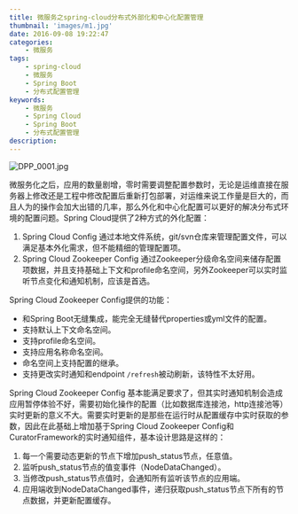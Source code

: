 ```yaml
---
title: 微服务之spring-cloud分布式外部化和中心化配置管理
thumbnail: 'images/m1.jpg'
date: 2016-09-08 19:22:47
categories:
	- 微服务
tags:
	- spring-cloud
	- 微服务
	- Spring Boot
	- 分布式配置管理
keywords:
	- 微服务
	- Spring Cloud
	- Spring Boot
	- 分布式配置管理
description:
---
```


![DPP_0001.jpg](http://upload-images.jianshu.io/upload_images/2519252-16f4dd62aebd0502.jpg?imageMogr2/auto-orient/strip%7CimageView2/2/w/600)

微服务化之后，应用的数量剧增，零时需要调整配置参数时，无论是运维直接在服务器上修改还是工程中修改配置后重新打包部署，对运维来说工作量是巨大的，而且人为的操作会加大出错的几率，那么外化和中心化配置可以更好的解决分布式环境的配置问题。Spring Cloud提供了2种方式的外化配置：

1. Spring Cloud Config 通过本地文件系统，git/svn仓库来管理配置文件，可以满足基本外化需求，但不能精细的管理配置项。
2. Spring Cloud Zookeeper Config 通过Zookeeper分级命名空间来储存配置项数据，并且支持基础上下文和profile命名空间，另外Zookeeper可以实时监听节点变化和通知机制，应该是首选。

Spring Cloud Zookeeper Config提供的功能：

- 和Spring Boot无缝集成，能完全无缝替代properties或yml文件的配置。
- 支持默认上下文命名空间。
- 支持profile命名空间。
- 支持应用名称命名空间。
- 命名空间上支持配置的继承。
- 支持更改实时通知和endpoint `/refresh`被动刷新，该特性不太好用。

Spring Cloud Zookeeper Config 基本能满足要求了，但其实时通知机制会造成应用暂停体验不好，需要初始化操作的配置（比如数据库连接池，http连接池等）实时更新的意义不大。需要实时更新的是那些在运行时从配置缓存中实时获取的参数，因此在此基础上增加基于Spring Cloud Zookeeper Config和CuratorFramework的实时通知组件，基本设计思路是这样的：

1. 每一个需要动态更新的节点下增加push_status节点，任意值。
2. 监听push_status节点的值变事件（NodeDataChanged）。
3. 当修改push_status节点值时，会通知所有监听该节点的应用端。
4. 应用端收到NodeDataChanged事件，递归获取push_status节点下所有的节点数据，并更新配置缓存。

